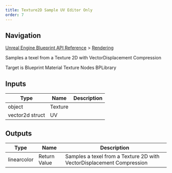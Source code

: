 ```yaml
---
title: Texture2D Sample UV Editor Only
order: 7
---
```

## Navigation

[Unreal Engine Blueprint API Reference](https://dev.epicgames.com/documentation/en-us/unreal-engine/BlueprintAPI) > [Rendering](https://dev.epicgames.com/documentation/en-us/unreal-engine/BlueprintAPI/Rendering)

Samples a texel from a Texture 2D with VectorDisplacement Compression

Target is Blueprint Material Texture Nodes BPLibrary

## Inputs

| Type | Name | Description |
| --- | --- | --- |
| object | Texture |  |
| vector2d struct | UV |  |

## Outputs

| Type | Name | Description |
| --- | --- | --- |
| linearcolor | Return Value | Samples a texel from a Texture 2D with VectorDisplacement Compression |
